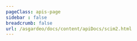 ```yaml
---
pageClass: apis-page
sidebar : false
breadcrumb: false
url: /asgardeo/docs/content/apiDocs/scim2.html
---
```


<APIStoplight/>

